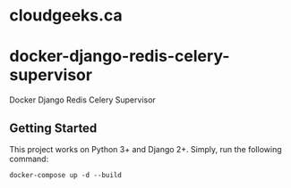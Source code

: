 # cloudgeeks.ca

# docker-django-redis-celery-supervisor

Docker Django Redis Celery Supervisor

## Getting Started
This project works on Python 3+ and Django 2+.
Simply, run the following command:
```
docker-compose up -d --build
```
